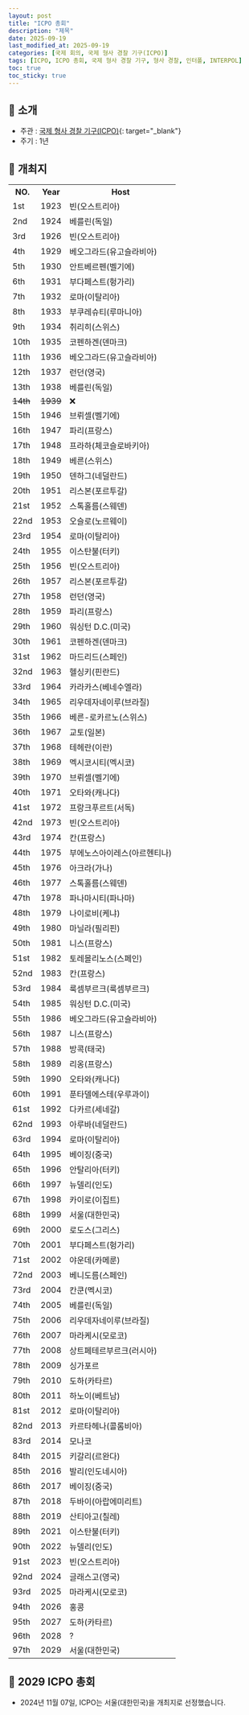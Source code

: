 ```yaml
---
layout: post
title: "ICPO 총회"
description: "제목"
date: 2025-09-19
last_modified_at: 2025-09-19
categories: [국제 회의, 국제 형사 경찰 기구(ICPO)]
tags: [ICPO, ICPO 총회, 국제 형사 경찰 기구, 형사 경찰, 인터폴, INTERPOL]
toc: true
toc_sticky: true
---
```

## 📜 소개
* 주관 : [국제 형사 경찰 기구(ICPO)](https://www.interpol.int/){: target="_blank"}
* 주기 : 1년

## 📜 개최지

<html>

<head>
    <meta charset="UTF-8">
</head>

<body>
    <table>
        <tr class="header-row">
            <th class="col-no">NO.</th>
            <th class="col-year">Year</th>
            <th class="col-host">Host</th>
        </tr>
        <tr>
            <td>1st</td>
            <td>1923</td>
            <td>빈(오스트리아)</td>
        </tr>
        <tr>
            <td>2nd</td>
            <td>1924</td>
            <td>베를린(독일)</td>
        </tr>
        <tr>
            <td>3rd</td>
            <td>1926</td>
            <td>빈(오스트리아)</td>
        </tr>
        <tr>
            <td>4th</td>
            <td>1929</td>
            <td>베오그라드(유고슬라비아)</td>
        </tr>
        <tr>
            <td>5th</td>
            <td>1930</td>
            <td>안트베르펜(벨기에)</td>
        </tr>
        <tr>
            <td>6th</td>
            <td>1931</td>
            <td>부다페스트(헝가리)</td>
        </tr>
        <tr>
            <td>7th</td>
            <td>1932</td>
            <td>로마(이탈리아)</td>
        </tr>
        <tr>
            <td>8th</td>
            <td>1933</td>
            <td>부쿠레슈티(루마니아)</td>
        </tr>
        <tr>
            <td>9th</td>
            <td>1934</td>
            <td>취리히(스위스)</td>
        </tr>
        <tr>
            <td>10th</td>
            <td>1935</td>
            <td>코펜하겐(덴마크)</td>
        </tr>
        <tr>
            <td>11th</td>
            <td>1936</td>
            <td>베오그라드(유고슬라비아)</td>
        </tr>
        <tr>
            <td>12th</td>
            <td>1937</td>
            <td>런던(영국)</td>
        </tr>
        <tr>
            <td>13th</td>
            <td>1938</td>
            <td>베를린(독일)</td>
        </tr>
        <tr>
            <td><del>14th</del></td>
            <td><del>1939</del></td>
            <td>❌</td>
        </tr>
        <tr>
            <td>15th</td>
            <td>1946</td>
            <td>브뤼셀(벨기에)</td>
        </tr>
        <tr>
            <td>16th</td>
            <td>1947</td>
            <td>파리(프랑스)</td>
        </tr>
        <tr>
            <td>17th</td>
            <td>1948</td>
            <td>프라하(체코슬로바키아)</td>
        </tr>
        <tr>
            <td>18th</td>
            <td>1949</td>
            <td>베른(스위스)</td>
        </tr>
        <tr>
            <td>19th</td>
            <td>1950</td>
            <td>덴하그(네덜란드)</td>
        </tr>
        <tr>
            <td>20th</td>
            <td>1951</td>
            <td>리스본(포르투갈)</td>
        </tr>
        <tr>
            <td>21st</td>
            <td>1952</td>
            <td>스톡홀름(스웨덴)</td>
        </tr>
        <tr>
            <td>22nd</td>
            <td>1953</td>
            <td>오슬로(노르웨이)</td>
        </tr>
        <tr>
            <td>23rd</td>
            <td>1954</td>
            <td>로마(이탈리아)</td>
        </tr>
        <tr>
            <td>24th</td>
            <td>1955</td>
            <td>이스탄불(터키)</td>
        </tr>
        <tr>
            <td>25th</td>
            <td>1956</td>
            <td>빈(오스트리아)</td>
        </tr>
        <tr>
            <td>26th</td>
            <td>1957</td>
            <td>리스본(포르투갈)</td>
        </tr>
        <tr>
            <td>27th</td>
            <td>1958</td>
            <td>런던(영국)</td>
        </tr>
        <tr>
            <td>28th</td>
            <td>1959</td>
            <td>파리(프랑스)</td>
        </tr>
        <tr>
            <td>29th</td>
            <td>1960</td>
            <td>워싱턴 D.C.(미국)</td>
        </tr>
        <tr>
            <td>30th</td>
            <td>1961</td>
            <td>코펜하겐(덴마크)</td>
        </tr>
        <tr>
            <td>31st</td>
            <td>1962</td>
            <td>마드리드(스페인)</td>
        </tr>
        <tr>
            <td>32nd</td>
            <td>1963</td>
            <td>헬싱키(핀란드)</td>
        </tr>
        <tr>
            <td>33rd</td>
            <td>1964</td>
            <td>카라카스(베네수엘라)</td>
        </tr>
        <tr>
            <td>34th</td>
            <td>1965</td>
            <td>리우데자네이루(브라질)</td>
        </tr>
        <tr>
            <td>35th</td>
            <td>1966</td>
            <td>베른-로카르노(스위스)</td>
        </tr>
        <tr>
            <td>36th</td>
            <td>1967</td>
            <td>교토(일본)</td>
        </tr>
        <tr>
            <td>37th</td>
            <td>1968</td>
            <td>테헤란(이란)</td>
        </tr>
        <tr>
            <td>38th</td>
            <td>1969</td>
            <td>멕시코시티(멕시코)</td>
        </tr>
        <tr>
            <td>39th</td>
            <td>1970</td>
            <td>브뤼셀(벨기에)</td>
        </tr>
        <tr>
            <td>40th</td>
            <td>1971</td>
            <td>오타와(캐나다)</td>
        </tr>
        <tr>
            <td>41st</td>
            <td>1972</td>
            <td>프랑크푸르트(서독)</td>
        </tr>
        <tr>
            <td>42nd</td>
            <td>1973</td>
            <td>빈(오스트리아)</td>
        </tr>
        <tr>
            <td>43rd</td>
            <td>1974</td>
            <td>칸(프랑스)</td>
        </tr>
        <tr>
            <td>44th</td>
            <td>1975</td>
            <td>부에노스아이레스(아르헨티나)</td>
        </tr>
        <tr>
            <td>45th</td>
            <td>1976</td>
            <td>아크라(가나)</td>
        </tr>
        <tr>
            <td>46th</td>
            <td>1977</td>
            <td>스톡홀름(스웨덴)</td>
        </tr>
        <tr>
            <td>47th</td>
            <td>1978</td>
            <td>파나마시티(파나마)</td>
        </tr>
        <tr>
            <td>48th</td>
            <td>1979</td>
            <td>나이로비(케냐)</td>
        </tr>
        <tr>
            <td>49th</td>
            <td>1980</td>
            <td>마닐라(필리핀)</td>
        </tr>
        <tr>
            <td>50th</td>
            <td>1981</td>
            <td>니스(프랑스)</td>
        </tr>
        <tr>
            <td>51st</td>
            <td>1982</td>
            <td>토레몰리노스(스페인)</td>
        </tr>
        <tr>
            <td>52nd</td>
            <td>1983</td>
            <td>칸(프랑스)</td>
        </tr>
        <tr>
            <td>53rd</td>
            <td>1984</td>
            <td>룩셈부르크(룩셈부르크)</td>
        </tr>
        <tr>
            <td>54th</td>
            <td>1985</td>
            <td>워싱턴 D.C.(미국)</td>
        </tr>
        <tr>
            <td>55th</td>
            <td>1986</td>
            <td>베오그라드(유고슬라비아)</td>
        </tr>
        <tr>
            <td>56th</td>
            <td>1987</td>
            <td>니스(프랑스)</td>
        </tr>
        <tr>
            <td>57th</td>
            <td>1988</td>
            <td>방콕(태국)</td>
        </tr>
        <tr>
            <td>58th</td>
            <td>1989</td>
            <td>리옹(프랑스)</td>
        </tr>
        <tr>
            <td>59th</td>
            <td>1990</td>
            <td>오타와(캐나다)</td>
        </tr>
        <tr>
            <td>60th</td>
            <td>1991</td>
            <td>푼타델에스테(우루과이)</td>
        </tr>
        <tr>
            <td>61st</td>
            <td>1992</td>
            <td>다카르(세네갈)</td>
        </tr>
        <tr>
            <td>62nd</td>
            <td>1993</td>
            <td>아루바(네덜란드)</td>
        </tr>
        <tr>
            <td>63rd</td>
            <td>1994</td>
            <td>로마(이탈리아)</td>
        </tr>
        <tr>
            <td>64th</td>
            <td>1995</td>
            <td>베이징(중국)</td>
        </tr>
        <tr>
            <td>65th</td>
            <td>1996</td>
            <td>안탈리아(터키)</td>
        </tr>
        <tr>
            <td>66th</td>
            <td>1997</td>
            <td>뉴델리(인도)</td>
        </tr>
        <tr>
            <td>67th</td>
            <td>1998</td>
            <td>카이로(이집트)</td>
        </tr>
        <tr class="korea-host-bg">
            <td><span class="korea-host">68th</span></td>
            <td><span class="korea-host">1999</span></td>
            <td><span class="korea-host">서울(대한민국)</span></td>
        </tr>
        <tr>
            <td>69th</td>
            <td>2000</td>
            <td>로도스(그리스)</td>
        </tr>
        <tr>
            <td>70th</td>
            <td>2001</td>
            <td>부다페스트(헝가리)</td>
        </tr>
        <tr>
            <td>71st</td>
            <td>2002</td>
            <td>야운데(카메룬)</td>
        </tr>
        <tr>
            <td>72nd</td>
            <td>2003</td>
            <td>베니도름(스페인)</td>
        </tr>
        <tr>
            <td>73rd</td>
            <td>2004</td>
            <td>칸쿤(멕시코)</td>
        </tr>
        <tr>
            <td>74th</td>
            <td>2005</td>
            <td>베를린(독일)</td>
        </tr>
        <tr>
            <td>75th</td>
            <td>2006</td>
            <td>리우데자네이루(브라질)</td>
        </tr>
        <tr>
            <td>76th</td>
            <td>2007</td>
            <td>마라케시(모로코)</td>
        </tr>
        <tr>
            <td>77th</td>
            <td>2008</td>
            <td>상트페테르부르크(러시아)</td>
        </tr>
        <tr>
            <td>78th</td>
            <td>2009</td>
            <td>싱가포르</td>
        </tr>
        <tr>
            <td>79th</td>
            <td>2010</td>
            <td>도하(카타르)</td>
        </tr>
        <tr>
            <td>80th</td>
            <td>2011</td>
            <td>하노이(베트남)</td>
        </tr>
        <tr>
            <td>81st</td>
            <td>2012</td>
            <td>로마(이탈리아)</td>
        </tr>
        <tr>
            <td>82nd</td>
            <td>2013</td>
            <td>카르타헤나(콜롬비아)</td>
        </tr>
        <tr>
            <td>83rd</td>
            <td>2014</td>
            <td>모나코</td>
        </tr>
        <tr>
            <td>84th</td>
            <td>2015</td>
            <td>키갈리(르완다)</td>
        </tr>
        <tr>
            <td>85th</td>
            <td>2016</td>
            <td>발리(인도네시아)</td>
        </tr>
        <tr>
            <td>86th</td>
            <td>2017</td>
            <td>베이징(중국)</td>
        </tr>
        <tr>
            <td>87th</td>
            <td>2018</td>
            <td>두바이(아랍에미리트)</td>
        </tr>
        <tr>
            <td>88th</td>
            <td>2019</td>
            <td>산티아고(칠레)</td>
        </tr>
        <tr>
            <td>89th</td>
            <td>2021</td>
            <td>이스탄불(터키)</td>
        </tr>
        <tr>
            <td>90th</td>
            <td>2022</td>
            <td>뉴델리(인도)</td>
        </tr>
        <tr>
            <td>91st</td>
            <td>2023</td>
            <td>빈(오스트리아)</td>
        </tr>
        <tr>
            <td>92nd</td>
            <td>2024</td>
            <td>글래스고(영국)</td>
        </tr>
        <tr>
            <td>93rd</td>
            <td>2025</td>
            <td>마라케시(모로코)</td>
        </tr>
        <tr>
            <td>94th</td>
            <td>2026</td>
            <td>홍콩</td>
        </tr>
        <tr>
            <td>95th</td>
            <td>2027</td>
            <td>도하(카타르)</td>
        </tr>
        <tr>
            <td>96th</td>
            <td>2028</td>
            <td>?</td>
        </tr>
        <tr class="korea-host-bg">
            <td><span class="korea-host">97th</span></td>
            <td><span class="korea-host">2029</span></td>
            <td><span class="korea-host">서울(대한민국)</span></td>
        </tr>
    </table>
</body>

</html>

## 📜 2029 ICPO 총회
* 2024년 11월 07일, ICPO는 <span class="korea-host">서울(대한민국)</span>을 개최지로 선정했습니다.
